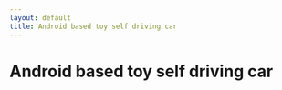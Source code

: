 ```yaml
---
layout: default
title: Android based toy self driving car
---
```


# Android based toy self driving car
